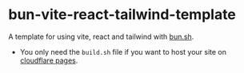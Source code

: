 # bun-vite-react-tailwind-template
A template for using vite, react and tailwind with [bun.sh](bun.sh). 
 - You only need the ```build.sh``` file if you want to host your site on [cloudflare pages](https://pages.cloudflare.com/).
